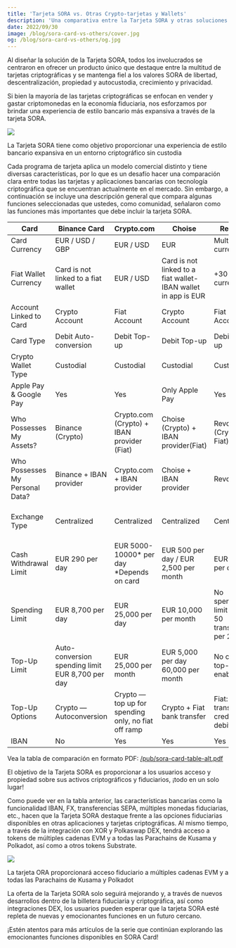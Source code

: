 ```yaml
---
title: 'Tarjeta SORA vs. Otras Crypto-tarjetas y Wallets'
description: 'Una comparativa entre la Tarjeta SORA y otras soluciones de Crypto-tarjetas.'
date: 2022/09/30
image: /blog/sora-card-vs-others/cover.jpg
og: /blog/sora-card-vs-others/og.jpg
---
```


Al diseñar la solución de la Tarjeta SORA, todos los involucrados se centraron en ofrecer un producto único que destaque entre la multitud de tarjetas criptográficas y se mantenga fiel a los valores SORA de libertad, descentralización, propiedad y autocustodia, crecimiento y privacidad.

Si bien la mayoría de las tarjetas criptográficas se enfocan en vender y gastar criptomonedas en la economía fiduciaria, nos esforzamos por brindar una experiencia de estilo bancario más expansiva a través de la tarjeta SORA.

![](https://miro.medium.com/v2/resize:fit:1400/0*sUpZSO2Z6_wAKnPS.png)

La Tarjeta SORA tiene como objetivo proporcionar una experiencia de estilo bancario expansiva en un entorno criptográfico sin custodia

Cada programa de tarjeta aplica un modelo comercial distinto y tiene diversas características, por lo que es un desafío hacer una comparación clara entre todas las tarjetas y aplicaciones bancarias con tecnología criptográfica que se encuentran actualmente en el mercado. Sin embargo, a continuación se incluye una descripción general que compara algunas funciones seleccionadas que ustedes, como comunidad, señalaron como las funciones más importantes que debe incluir la tarjeta SORA.

| Card                            | Binance Card                                     | Crypto.com                                          | Choise                                                    | Revolut                                       | SORA Card                                                                                                        |
| ------------------------------- | ------------------------------------------------ | --------------------------------------------------- | ------------------------------------------------------------- | --------------------------------------------- | ---------------------------------------------------------------------------------------------------------------- |
| Card Currency                   | EUR / USD / GBP                                  | EUR / USD                                           | EUR                                                           | Multi-currency                                | EUR live <br>USD (Q1’25)                                                                        |
| Fiat Wallet Currency            | Card is not linked to a fiat wallet              | EUR / USD                                           | Card is not linked to a fiat wallet-IBAN wallet in app is EUR | +30 currencies                                | +20 currencies (Q4’24)                                                                                           |
| Account Linked to Card          | Crypto Account                                   | Fiat Account                                        | Crypto Account                                                | Fiat Account                                  | Fiat Account                                                                                                     |
| Card Type                       | Debit Auto-conversion                            | Debit Top-up                                        | Debit Тор-up                                                  | Debit Top-up                                  | Debit Top-up                                                                                                     |
| Crypto Wallet Type              | Custodial                                        | Custodial                                           | Custodial                                                     | Custodial                                     | Self-custodial                                                                                                   |
| Apple Pay & Google Pay          | Yes                                  | Yes                                                 | Only Apple Pay                                                | Yes                                           | Yes                                                                                                              |
| Who Possesses My Assets?        | Binance (Crypto)                                 | Crypto.com (Crypto) + IBAN provider (Fiat)          | Choise (Crypto) + IBAN provider(Fiat)                     | Revolut (Crypto + Fiat)                       | YOU (Crypto) + IBAN provider (Fiat)                                                                              |
| Who Possesses My Personal Data? | Binance + IBAN provider                          | Crypto.com + IBAN provider                          | Choise + IBAN provider                                    | Revolut                                       | YOU + IBAN provider not SORA                                                                                     |
| Exchange Type                   | Centralized                                      | Centralized                                         | Centralized                                                   | Centralized                                   | Decentralized (Crypto↔Crypto) + Centralized (Crypto↔EUR)                                                            |
| Cash Withdrawal Limit           | EUR 290 per day                                  | EUR 5000-10000\* per day <br>\*Depends on card        | EUR 500 per day / EUR 2,500 per month                         | EUR 3,000 per day                             | EUR 5,000\* per day |
| Spending Limit                  | EUR 8,700 per day                                | EUR 25,000 per day                                  | EUR 10,000 per month                                          | No spending limit / Max. 50 transfers per 24h | EUR 25,000\* per day                                |
| Top-Up Limit                    | Auto-conversion spending limit EUR 8,700 per day | EUR 25,000 per month                                | EUR 5,000 per day 60,000 per month                            | No crypto top-up enabled                      | EUR 25,000 per day\*                                |
| Top-Up Options                  | Crypto — Autoconversion                          | Crypto — top up for spending only, no fiat off ramp | Crypto + Fiat bank transfer                                   | Fiat: bank transfer, credit card, debit card  | Crypto (XOR) + fiat: bank transfer, credit card, debit card                                                      |
| IBAN                            | No                                               | Yes                                                 | Yes                                                           | Yes                                           | Yes                                                                                                              |

Vea la tabla de comparación en formato PDF: [/pub/sora-card-table-alt.pdf](https://soracard.com/pub/sora-card-table-alt.pdf)

El objetivo de la Tarjeta SORA es proporcionar a los usuarios acceso y propiedad sobre sus activos criptográficos y fiduciarios, ¡todo en un solo lugar!

Como puede ver en la tabla anterior, las características bancarias como la funcionalidad IBAN, FX, transferencias SEPA, múltiples monedas fiduciarias, etc., hacen que la Tarjeta SORA destaque frente a las opciones fiduciarias disponibles en otras aplicaciones y tarjetas criptográficas. Al mismo tiempo, a través de la integración con XOR y Polkaswap DEX, tendrá acceso a tokens de múltiples cadenas EVM y a todas las Parachains de Kusama y Polkadot, así como a otros tokens Substrate.

![](https://miro.medium.com/v2/resize:fit:1400/0*Cj4abSXte3e8u9A5.png)

La tarjeta ORA proporcionará acceso fiduciario a múltiples cadenas EVM y a todas las Parachains de Kusama y Polkadot

La oferta de la Tarjeta SORA solo seguirá mejorando y, a través de nuevos desarrollos dentro de la billetera fiduciaria y criptográfica, así como integraciones DEX, los usuarios pueden esperar que la tarjeta SORA esté repleta de nuevas y emocionantes funciones en un futuro cercano.

¡Estén atentos para más artículos de la serie que continúan explorando las emocionantes funciones disponibles en SORA Card!
